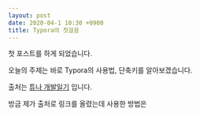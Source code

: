 ```yaml
---
layout: post
date: 2020-04-1 10:30 +0900
title: Typora의 첫걸음
---
```


첫 포스트를 하게 되었습니다.

오늘의 주제는 바로 Typora의 사용법, 단축키를 알아보겠습니다.

출처는 [튜나 개발일기](https://devuna.tistory.com/20) 입니다.

방금 제가 출처로 링크를 올렸는데 사용한 방법은

